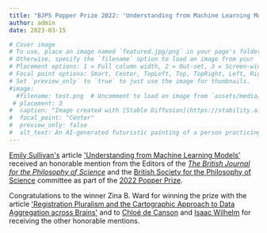 ```yaml
---
title: "BJPS Popper Prize 2022: 'Understanding from Machine Learning Models' receives an honorable mention"
author: admin
date: 2023-03-15

# Cover image
# To use, place an image named `featured.jpg/png` in your page's folder.
# Otherwise, specify the `filename` option to load an image from your `assets/media/` folder.
# Placement options: 1 = Full column width, 2 = Out-set, 3 = Screen-width
# Focal point options: Smart, Center, TopLeft, Top, TopRight, Left, Right, BottomLeft, Bottom, BottomRight
# Set `preview_only` to `true` to just use the image for thumbnails.
#image:
  #filename: test.png  # Uncomment to load an image from `assets/media/` instead.
 # placement: 3
#  caption: "Image created with [Stable Diffusion](https://stability.ai/blog/stable-diffusion-public-release) (prompt: a futuristic painting of a person practicing mindfulness in the chaos of modern life)"
#  focal_point: "Center"
#  preview_only: false
#  alt_text: An AI-generated futuristic painting of a person practicing mindfulness in the chaos of modern life.
---
```


[Emily Sullivan's](/people/) article ['Understanding from Machine Learning Models'](https://ephil.ai/publication/understanding-ml-models/) received an honorable mention from the Editors of the [*The British Journal for the Philosophy of Science*](https://www.journals.uchicago.edu/toc/bjps/current) and the [British Society for the Philosophy of Science](https://www.thebsps.org) committee as part of the [2022 Popper Prize](https://www.thebsps.org/auxhyp/bjps-popper-prize-2022/).

Congratulations to the winner Zina B. Ward for winning the prize with the article ['Registration Pluralism and the Cartographic Approach to Data Aggregation across Brains'](https://www.journals.uchicago.edu/doi/10.1093/bjps/axz027) and to [Chloé de Canson](https://www.journals.uchicago.edu/doi/10.1093/bjps/axaa001) and [Isaac Wilhelm](https://www.journals.uchicago.edu/doi/10.1093/bjps/axz016) for receiving the other honorable mentions.